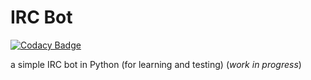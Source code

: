 # IRC Bot

[![Codacy Badge](https://api.codacy.com/project/badge/Grade/04044add92bd444d83bb1e1b8e494540)](https://www.codacy.com/app/SamR1/IRC-bot?utm_source=github.com&utm_medium=referral&utm_content=SamR1/IRC-bot&utm_campaign=badger)

a simple IRC bot in Python (for learning and testing)
(_work in progress_)
